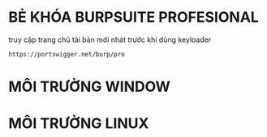 # BẺ KHÓA BURPSUITE PROFESIONAL
truy cập trang chủ tải bản mới nhát trước khi dùng keyloader
```bash
https://portswigger.net/burp/pro
```
# MÔI TRƯỜNG WINDOW

# MÔI TRƯỜNG LINUX
